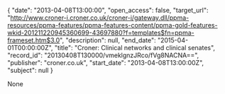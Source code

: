 {
  "date": "2013-04-08T13:00:00", 
  "open_access": false, 
  "target_url": "http://www.croner-i.croner.co.uk/croner-i/gateway.dll/ppma-resources/ppma-features/ppma-features-content/ppma-gold-features-wkid-201211220945360699-43697880?f=templates$fn=ppma-frameset.htm$3.0", 
  "description": null, 
  "end_date": "2015-04-01T00:00:00Z", 
  "title": "Croner: Clinical networks and clinical senates", 
  "record_id": "20130408T130000/vmeklgnzJRco/fVg8NACNA==", 
  "publisher": "croner.co.uk", 
  "start_date": "2013-04-08T13:00:00Z", 
  "subject": null
}

None